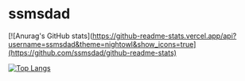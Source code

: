 # ssmsdad

[![Anurag's GitHub stats](https://github-readme-stats.vercel.app/api?username=ssmsdad&theme=nightowl&show_icons=true](https://github.com/ssmsdad/github-readme-stats)

[![Top Langs](https://github-readme-stats.vercel.app/api/top-langs/?username=ssmsdad&layout=compact)](https://github.com/ssmsdad/github-readme-stats)
